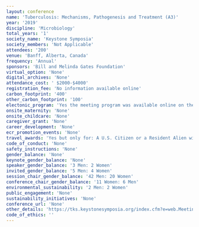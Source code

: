 ```yaml
---
layout: conference 
name: 'Tuberculosis: Mechanisms, Pathogenesis and Treatment (A3)'
year: '2019'
discipline: 'Microbiology'
total_years: '1'
society_name: 'Keystone Symposia'
society_members: 'Not Applicable'
attendees: '200'
venue: 'Banff, Alberta, Canada'
frequency: 'Annual'
sponsors: 'Bill and Melinda Gates Foundation'
virtual_option: 'None'
digital_archives: 'None'
attendance_cost: ' $2000-$4000'
registration_fee: 'No information available online'
carbon_footprint: '400'
other_carbon_footprint: '100'
electonic_program: 'Yes the meeting program was available online on the conference website.'
onsite_maternity: 'None'
onsite_childcare: 'None'
caregiver_grant: 'None'
career_development: 'None'
ecr_promotion_events: 'None'
travel_awards: 'Yes but only for: A U.S. Citizen or a Resident Alien with a Green Card. A graduate or post-doctoral student currently enrolled in an academic program. One of the following ethnic origins: Hispanic American or Latin American, African American or Black, American Indian or Alaska Native, Native Hawaiian or Pacific Islander'
code_of_conduct: 'None'
safety_instructions: 'None'
gender_balance: 'None'
keynote_gender_balance: 'None'
speaker_gender_balance: '3 Men: 2 Women'
invited_gender_balance: '5 Men: 4 Women'
session_chair_gender_balance: '42 Men: 20 Women'
conference_chair_gender_balance: '11 Women: 6 Men'
environmental_sustainability: '2 Men: 2 Women'
public_engagement: 'None'
sustainability_initiatives: 'None'
conference_url: 'None'
other_details: 'https://tks.keystonesymposia.org/index.cfm?e=web.Meeting.Program&meetingid=1627'
code_of_ethics: ''
---
```

